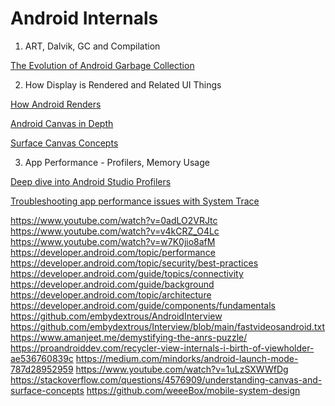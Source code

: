 # Android Internals

1. ART, Dalvik, GC and Compilation

[The Evolution of Android Garbage Collection](https://www.youtube.com/watch?v=oKMsPrDMprE)

2. How Display is Rendered and Related UI Things

[How Android Renders](https://www.youtube.com/watch?v=zdQRIYOST64)

[Android Canvas in Depth](https://www.youtube.com/watch?v=jlKrTTdTCUE)

[Surface Canvas Concepts](https://stackoverflow.com/questions/4576909/understanding-canvas-and-surface-concepts)

3. App Performance - Profilers, Memory Usage

[Deep dive into Android Studio Profilers](https://www.youtube.com/watch?v=LGVbpobV-Yg)

[Troubleshooting app performance issues with System Trace](https://www.youtube.com/watch?v=EjmIit_amnE)

https://www.youtube.com/watch?v=0adLO2VRJtc
https://www.youtube.com/watch?v=v4kCRZ_O4Lc
https://www.youtube.com/watch?v=w7K0jio8afM
https://developer.android.com/topic/performance
https://developer.android.com/topic/security/best-practices
https://developer.android.com/guide/topics/connectivity
https://developer.android.com/guide/background
https://developer.android.com/topic/architecture
https://developer.android.com/guide/components/fundamentals
https://github.com/embydextrous/AndroidInterview
https://github.com/embydextrous/Interview/blob/main/fastvideosandroid.txt
https://www.amanjeet.me/demystifying-the-anrs-puzzle/
https://proandroiddev.com/recycler-view-internals-i-birth-of-viewholder-ae536760839c
https://medium.com/mindorks/android-launch-mode-787d28952959
https://www.youtube.com/watch?v=1uLzSXWWfDg
https://stackoverflow.com/questions/4576909/understanding-canvas-and-surface-concepts
https://github.com/weeeBox/mobile-system-design
